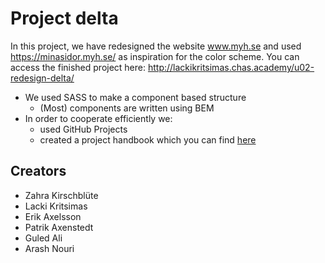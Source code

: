 # Project delta

In this project, we have redesigned the website www.myh.se and used https://minasidor.myh.se/ as inspiration for the color scheme.
You can access the finished project here: http://lackikritsimas.chas.academy/u02-redesign-delta/

* We used SASS to make a component based structure
    * (Most) components are written using BEM
* In order to cooperate efficiently we:
    * used GitHub Projects 
    * created a project handbook which you can find [here](https://docs.google.com/document/d/1HbU-gMG6OomVIkiOyIW7zj_fqYZY0pQ1N_fYhv0lwiU/edit?pli=1#heading=h.2ub3pp6si6rf)

## Creators
* Zahra Kirschblüte
* Lacki Kritsimas
* Erik Axelsson
* Patrik Axenstedt
* Guled Ali
* Arash Nouri
